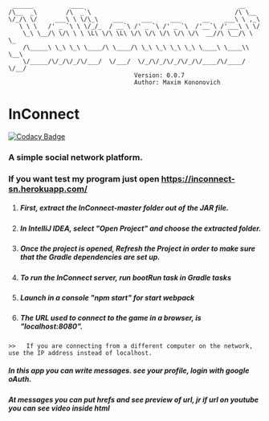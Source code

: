      ______          ____                                           __      
    /\__  _\        /\  _`\                                        /\ \__   
    \/_/\ \/     ___\ \ \/\_\    ___     ___     ___      __    ___\ \ ,_\  
       \ \ \   /' _ `\ \ \/_/_  / __`\ /' _ `\ /' _ `\  /'__`\ /'___\ \ \/  
        \_\ \__/\ \/\ \ \ \L\ \/\ \L\ \/\ \/\ \/\ \/\ \/\  __//\ \__/\ \ \_ 
        /\_____\ \_\ \_\ \____/\ \____/\ \_\ \_\ \_\ \_\ \____\ \____\\ \__\
        \/_____/\/_/\/_/\/___/  \/___/  \/_/\/_/\/_/\/_/\/____/\/____/ \/__/
        	                           Version: 0.0.7
        	                           Author: Maxim Kononovich
# InConnect

[![Codacy Badge](https://app.codacy.com/project/badge/Grade/563475e13ce641798d3dd7b4b2a3e1cc)](https://www.codacy.com/gh/moonkracker/InConnect/dashboard?utm_source=github.com&amp;utm_medium=referral&amp;utm_content=moonkracker/InConnect&amp;utm_campaign=Badge_Grade)

### A simple social network platform.

### If you want test my program just open https://inconnect-sn.herokuapp.com/

1. ##### First, extract the InConnect-master folder out of the JAR file.
2. ##### In IntelliJ IDEA, select "Open Project" and choose the extracted folder.
3. ##### Once the project is opened, Refresh the Project in order to make sure that the Gradle dependencies are set up.
4. ##### To run the InConnect server, run bootRun task in Gradle tasks
5. ##### Launch in a console "npm  start" for start webpack
6. ##### The URL used to connect to the game in a browser, is "localhost:8080".
`>>   If you are connecting from a different computer on the network, use the IP address instead of localhost.`

##### In this app you can write messages. see your profile, login with google oAuth.
##### At messages you can put hrefs and see preview of url, jr if url on youtube you can see video inside html
